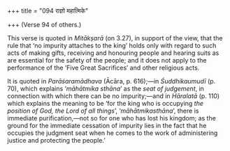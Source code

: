 +++
title = "094 राज्ञो महात्मिके"

+++
(Verse 94 of others.)

This verse is quoted in *Mitākṣarā* (on 3.27), in support of the view,
that the rule that ‘no impurity attaches to the king’ holds only with
regard to such acts of making gifts, receiving and honouring people and
hearing suits as are essential for the safety of the people; and it does
not apply to the performance of the ‘Five Great Sacrifices’ and other
religious acts.

It is quoted in *Parāśaramādhava* (Ācāra, p. 616);—in *Śuddhikaumudī*
(p. 70), which explains ‘*māhātmika sthāna*’ as the *seat of judgement*,
in connection with which there can be no impurity;—and in *Hāralatā* (p.
110) which explains the meaning to be ‘for the king who is occupying
*the position of God, the Lord of all things*’, ‘*māhātmikasthāna*’,
there is immediate purification,—not so for one who has lost his
kingdom; as the ground for the immediate cessation of impurity lies in
the fact that he occupies the judgment seat when he comes to the work of
administering justice and protecting the people.’


